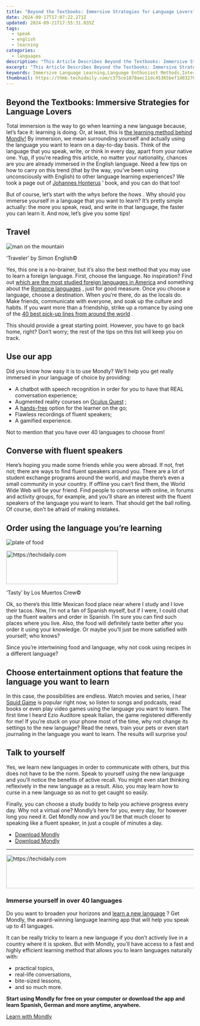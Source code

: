 ```yaml
---
title: "Beyond the Textbooks: Immersive Strategies for Language Lovers"
date: 2024-09-17T17:07:22.271Z
updated: 2024-09-21T17:55:31.035Z
tags:
  - speak
  - english
  - learning
categories:
  - languages
description: "This Article Describes Beyond the Textbooks: Immersive Strategies for Language Lovers"
excerpt: "This Article Describes Beyond the Textbooks: Immersive Strategies for Language Lovers"
keywords: Immersive Language Learning,Language Enthusiast Methods,Interactive Language Education,Engaging Linguistic Techniques,Language Learning Beyond Books,Multisensory Language Approaches,Creative Language Acquisition Methods
thumbnail: https://thmb.techidaily.com/c375ce1878aec11dc45365bef1d03270965b9669f431a9e083c40be8add6302b.jpg
---
```


## Beyond the Textbooks: Immersive Strategies for Language Lovers

 Total immersion is the way to go when learning a new language because, let’s face it: learning is doing. Or, at least, this is [the learning method behind Mondly!](https://shop.mondly.com/affiliate.php?ACCOUNT=ATISTUDI&AFFILIATE=108875&PATH=https://www.mondly.com?AFFILIATE=108875)  By immersion, we mean surrounding yourself and actually using the language you want to learn on a day-to-day basis. Think of the language that you speak, write, or think in every day, apart from your native one. Yup, if you’re reading this article, no matter your nationality, chances are you are already immersed in the English language. Need a few tips on how to carry on this trend (that by the way, you’ve been using unconsciously with English) to other language learning experiences? We took a page out of [Johannes Honterus](https://shop.mondly.com/affiliate.php?ACCOUNT=ATISTUDI&AFFILIATE=108875&PATH=https://www.mondly.com?AFFILIATE=108875) ’ book, and you can do that too!

But of course, let’s start with the _whys_ before the _hows_  . Why should you immerse yourself in a language that you want to learn? It’s pretty simple actually: the more you speak, read, and write in that language, the faster you can learn it. And now, let’s give you some tips!

## Travel

![man on the mountain](https://edge.mondly.com/blog/wp-content/uploads/2021/12/man-on-the-mountain-960x720.jpg "How To Immerse Yourself In A Language: 6 Helpful Tips 2")

 ‘Traveler’ by Simon English©

 Yes, this one is a no-brainer, but it’s also the best method that you may use to learn a foreign language. First, choose the language. No inspiration? Find out [which are the most studied foreign languages in America](https://shop.mondly.com/affiliate.php?ACCOUNT=ATISTUDI&AFFILIATE=108875&PATH=https://www.mondly.com?AFFILIATE=108875) and something about the [Romance languages](https://shop.mondly.com/affiliate.php?ACCOUNT=ATISTUDI&AFFILIATE=108875&PATH=https://www.mondly.com?AFFILIATE=108875)  , just for good measure. Once you choose a language, choose a destination. When you’re there, do as the locals do. Make friends, communicate with everyone, and soak up the culture and habits. If you want more than a friendship, strike up a romance by using one of the [40 best pick-up lines from around the world](https://shop.mondly.com/affiliate.php?ACCOUNT=ATISTUDI&AFFILIATE=108875&PATH=https://www.mondly.com?AFFILIATE=108875) .

 This should provide a great starting point. However, you have to go back home, right? Don’t worry; the rest of the tips on this list will keep you on track.

## Use our app

 Did you know how easy it is to use Mondly? We’ll help you get really immersed in your language of choice by providing:

* A chatbot with speech recognition in order for you to have that REAL conversation experience;
* Augmented reality courses on [Oculus Quest](https://shop.mondly.com/affiliate.php?ACCOUNT=ATISTUDI&AFFILIATE=108875&PATH=https://www.mondly.com?AFFILIATE=108875) ;
* A [hands-free](https://shop.mondly.com/affiliate.php?ACCOUNT=ATISTUDI&AFFILIATE=108875&PATH=https://www.mondly.com?AFFILIATE=108875) option for the learner on the go;
* Flawless recordings of fluent speakers;
* A gamified experience.

 Not to mention that you have over 40 languages to choose from!

## Converse with fluent speakers

 Here’s hoping you made some friends while you were abroad. If not, fret not; there are ways to find fluent speakers around you. There are a lot of student exchange programs around the world, and maybe there’s even a small community in your country. If offline you can’t find them, the World Wide Web will be your friend. Find people to converse with online, in forums and activity groups, for example, and you’ll share an interest with the fluent speakers of the language you want to learn. That should get the ball rolling. Of course, don’t be afraid of making mistakes.

## Order using the language you’re learning

![plate of food](https://edge.mondly.com/blog/wp-content/uploads/2021/12/plate-of-food-960x641.jpg "How To Immerse Yourself In A Language: 6 Helpful Tips 3")

<!-- affiliate ads begin -->
<a href="https://aligracehair.sjv.io/c/5597632/1868571/19272" target="_top" id="1868571">
  <img src="//a.impactradius-go.com/display-ad/19272-1868571" border="0" alt="https://techidaily.com" width="300" height="90"/>
</a>
<img height="0" width="0" src="https://aligracehair.sjv.io/i/5597632/1868571/19272" style="position:absolute;visibility:hidden;" border="0" />
<!-- affiliate ads end -->

 ‘Tasty’ by Los Muertos Crew©

 Ok, so there’s this little Mexican food place near where I study and I love their tacos. Now, I’m not a fan of Spanish myself, but if I were, I could chat up the fluent waiters and order in Spanish. I’m sure you can find such places where you live. Also, the food will definitely taste better after you order it using your knowledge. Or maybe you’ll just be more satisfied with yourself; who knows?

 Since you’re intertwining food and language, why not cook using recipes in a different language?

## Choose entertainment options that feature the language you want to learn

 In this case, the possibilities are endless. Watch movies and series, I hear [Squid Game](https://shop.mondly.com/affiliate.php?ACCOUNT=ATISTUDI&AFFILIATE=108875&PATH=https://www.mondly.com?AFFILIATE=108875)  is popular right now, so listen to songs and podcasts, read books or even play video games using the language you want to learn. The first time I heard Ezio Auditore speak Italian, the game registered differently for me! If you’re stuck on your phone most of the time, why not change its settings to the new language? Read the news, train your pets or even start journaling in the language you want to learn. The results will surprise you!

## Talk to yourself

 Yes, we learn new languages in order to communicate with others, but this does not have to be the norm. Speak to yourself using the new language and you’ll notice the benefits of active recall. You might even start thinking reflexively in the new language as a result. Also, you may learn how to curse in a new language so as not to get caught so easily.

 Finally, you can choose a study buddy to help you achieve progress every day. Why not a virtual one? Mondly’s here for you, every day, for however long you need it. Get Mondly now and you’ll be that much closer to speaking like a fluent speaker, in just a couple of minutes a day.

* [Download Mondly](https://www.facebook.com/sharer/sharer.php?u=https%3A%2F%2Fwww.mondly.com%2Fblog%2Fimmerse-yourself-language-tips%2F&t=How+to+Immerse+Yourself+in+a+Language%3A+6+Helpful+Tips "Share on Facebook")
* [Download Mondly](https://shop.mondly.com/affiliate.php?ACCOUNT=ATISTUDI&AFFILIATE=108875&PATH=https://www.mondly.com?AFFILIATE=108875)

---

<!-- affiliate ads begin -->
<a href="https://aligracehair.sjv.io/c/5597632/1972684/19272" target="_top" id="1972684">
  <img src="//a.impactradius-go.com/display-ad/19272-1972684" border="0" alt="https://techidaily.com" width="728" height="90"/>
</a>
<img height="0" width="0" src="https://aligracehair.sjv.io/i/5597632/1972684/19272" style="position:absolute;visibility:hidden;" border="0" />
<!-- affiliate ads end -->

### Immerse yourself in over 40 languages

 Do you want to broaden your horizons and [learn a new language](https://shop.mondly.com/affiliate.php?ACCOUNT=ATISTUDI&AFFILIATE=108875&PATH=https://www.mondly.com?AFFILIATE=108875) ? Get Mondly, the award-winning language learning app that will help you speak up to 41 languages.

 It can be really tricky to learn a new language if you don’t actively live in a country where it is spoken. But with Mondly, you’ll have access to a fast and highly efficient learning method that allows you to learn languages naturally with:

* practical topics,
* real-life conversations,
* bite-sized lessons,
* and so much more.

 **Start using Mondly for free on your computer or download the app and learn Spanish, German and more anytime, anywhere.**

[Learn with Mondly](https://adjt.mondly.com/5ixfg4k?campaign=blog-post-id-6395&fallback=https%3A%2F%2Fapp.mondly.com%3Futm%5Fmedium%3Dblog%5Fblog-post-id-6395%26utm%5Fsource%3Dblog-post-id-6395&redirect%5Fmacos=https%3A%2F%2Fapp.mondly.com%3Futm%5Fmedium%3Dblog%5Fblog-post-id-6395%26utm%5Fsource%3Dblog-post-id-6395&redirect%5Fandroid=https%3A%2F%2Fplay.google.com%2Fstore%2Fapps%2Fdetails%3Fid%3Dcom.atistudios.mondly.languages%3Futm%5Fmedium%3Dblog%5Fblog-post-id-6395%26utm%5Fsource%3Dblog-post-id-6395&redirect%5Fios=https%3A%2F%2Fapps.apple.com%2Fapp%2Fapple-store%2Fid987873536%3Fpt%3D78954800%26ct%3Dblog-post-id-6395%26mt%3D8 "Learn with Mondly")

<ins class="adsbygoogle"
     style="display:block"
     data-ad-format="autorelaxed"
     data-ad-client="ca-pub-7571918770474297"
     data-ad-slot="1223367746"></ins>

<ins class="adsbygoogle"
     style="display:block"
     data-ad-client="ca-pub-7571918770474297"
     data-ad-slot="8358498916"
     data-ad-format="auto"
     data-full-width-responsive="true"></ins>



